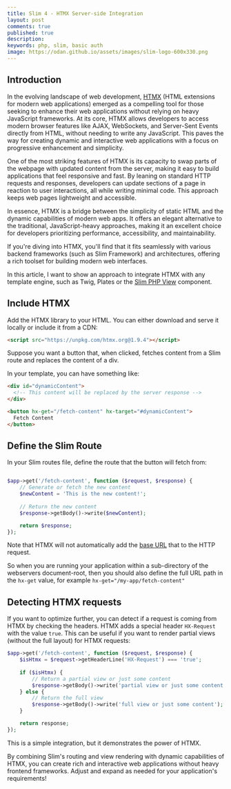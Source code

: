 ```yaml
---
title: Slim 4 - HTMX Server-side Integration
layout: post
comments: true
published: true
description:
keywords: php, slim, basic auth
image: https://odan.github.io/assets/images/slim-logo-600x330.png
---
```


## Introduction

In the evolving landscape of web development, [HTMX](https://htmx.org/)
(HTML extensions for modern web applications) 
emerged as a compelling tool for those seeking to enhance their 
web applications without relying on heavy JavaScript frameworks. 
At its core, HTMX allows developers to access modern browser features 
like AJAX, WebSockets, and Server-Sent Events directly from HTML, 
without needing to write any JavaScript. This paves the way for creating 
dynamic and interactive web applications with a focus on progressive 
enhancement and simplicity.

One of the most striking features of HTMX is its capacity to swap parts 
of the webpage with updated content from the server, making it easy to 
build applications that feel responsive and fast. By leaning on 
standard HTTP requests and responses, developers can update sections 
of a page in reaction to user interactions, all while writing minimal code. 
This approach keeps web pages lightweight and accessible.

In essence, HTMX is a bridge between the simplicity of static HTML 
and the dynamic capabilities of modern web apps. It offers an elegant 
alternative to the traditional, JavaScript-heavy approaches, 
making it an excellent choice for developers prioritizing 
performance, accessibility, and maintainability.

If you're diving into HTMX, you'll find that it fits seamlessly 
with various backend frameworks (such as Slim Framework) and architectures, 
offering a rich toolset for building modern web interfaces.

In this article, I want to show an approach to
integrate HTMX with any template engine, such as Twig, Plates
or the [Slim PHP View](https://github.com/slimphp/PHP-View) component.

## Include HTMX

Add the HTMX library to your HTML. 
You can either download and serve it locally or include it from a CDN:

```html
<script src="https://unpkg.com/htmx.org@1.9.4"></script>
```

Suppose you want a button that, when clicked, 
fetches content from a Slim route and replaces the content of a div. 

In your template, you can have something like:

```html
<div id="dynamicContent">
  <!-- This content will be replaced by the server response -->
</div>

<button hx-get="/fetch-content" hx-target="#dynamicContent">
  Fetch Content
</button>
```

## Define the Slim Route

In your Slim routes file, define the route that the button will fetch from:

```php

$app->get('/fetch-content', function ($request, $response) {
    // Generate or fetch the new content
    $newContent = 'This is the new content!';
    
    // Return the new content
    $response->getBody()->write($newContent);

    return $response;
});
``` 

Note that HTMX will not automatically add the [base URL](https://developer.mozilla.org/en-US/docs/Web/HTML/Element/base) that to the HTTP request.

So when you are running your application within a sub-directory of the 
webservers document-root, then you should also define the full URL path
in the `hx-get` value, for example `hx-get="/my-app/fetch-content"`

## Detecting HTMX requests

If you want to optimize further, you can detect if a request 
is coming from HTMX by checking the headers. 
HTMX adds a special header `HX-Request` with the value `true`. 
This can be useful if you want to render partial views 
(without the full layout) for HTMX requests:

```php
$app->get('/fetch-content', function ($request, $response) {
    $isHtmx = $request->getHeaderLine('HX-Request') === 'true';
    
    if ($isHtmx) {
        // Return a partial view or just some content
        $response->getBody()->write('partial view or just some content');
    } else {
        // Return the full view
        $response->getBody()->write('full view or just some content');
    }

    return response;
});
```

This is a simple integration, but it demonstrates the power of HTMX. 

By combining Slim's routing and view rendering with
dynamic capabilities of HTMX, you can create rich and interactive 
web applications without heavy frontend frameworks. 
Adjust and expand as needed for your application's requirements!
